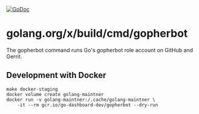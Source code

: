 [![GoDoc](https://godoc.org/golang.org/x/build/cmd/gopherbot?status.svg)](https://godoc.org/golang.org/x/build/cmd/gopherbot)

# golang.org/x/build/cmd/gopherbot

The gopherbot command runs Go's gopherbot role account on GitHub and Gerrit.

## Development with Docker

```
make docker-staging
docker volume create golang-maintner
docker run -v golang-maintner:/.cache/golang-maintner \
    -it --rm gcr.io/go-dashboard-dev/gopherbot --dry-run
```

